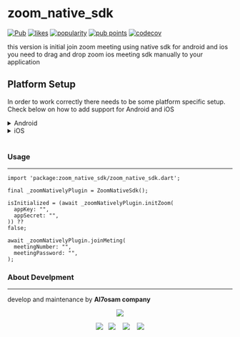 # zoom_native_sdk

[![Pub](https://img.shields.io/pub/v/zoom_native_sdk.svg)](https://pub.dartlang.org/packages/zoom_native_sdk)
[![likes](https://img.shields.io/pub/likes/zoom_native_sdk)](https://pub.dev/packages/zoom_native_sdk/score)
[![popularity](https://img.shields.io/pub/popularity/zoom_native_sdk)](https://pub.dev/packages/zoom_native_sdk/score)
[![pub points](https://img.shields.io/pub/points/zoom_native_sdk)](https://pub.dev/packages/zoom_native_sdk/score)
[![codecov](https://codecov.io/gh/ABausG/zoom_native_sdk/branch/main/graph/badge.svg?token=ZXTZOL6KFO)](https://codecov.io/gh/ABausG/zoom_native_sdk)

this version is initial join zoom meeting using native sdk for android and ios
you need to drag and drop zoom ios meeting sdk manually to your application

## Platform Setup
In order to work correctly there needs to be some platform specific setup. Check below on how to add support for Android and iOS


<details><summary>Android</summary>
download zoom sdk for android by running this command in terminal

```
flutter pub run zoom_native_sdk:download
```
</details>

<details><summary>iOS</summary>

in first you need to login to your zoom account  then select your project and download  ios sdk.


 <img src="https://i.ibb.co/2yvrtHF/ios-zoom-sdk.webp?raw=true"> 


after download is complete  unzip file and copy  two file  :-
* MobileRTC.xcframework
* MobileRTCResources.bundle

and past in **IOS** module

 <img src="https://i.ibb.co/YtHXtbz/ios-module.png?raw=true" hight="500 px"> 


then open ios in **Xcode** and click right to Runner folder and add two file to it
* MobileRTC.xcframework
* MobileRTCResources.bundle

<img src="https://i.ibb.co/C1c99F6/add-file-to-runner.png?raw=true" hight="500 px"> 
<br /> 

will be shown as this image below

<img src="https://i.ibb.co/z6byskP/xcode-file.png?raw=true" hight="500 px"> 

<br /> 

after adding this files running **pod install** to get pods for zoom in ios

by click right to ios folder and select onpen in terminal

```
pod install
```


after pod install is complete  open xcode  and  make sure **MobileRTC.xcframework**
is added in `TARGETS/Runner/Frameworks,Libraries, and Embedded Content`

<img src="https://i.ibb.co/K21Y3Sg/add-rtc.png?raw=true" hight="500 px"> 

<br /> 

and finally  in xcode go to `Pods/TARGETS/zoom_native_sdk/Frameworks and Libraries`

and add MobileRTC.xcframework to it and make sure it Do Not Embed as shown

<img src="https://i.ibb.co/NYs2Ysz/config-pod.png?raw=true" hight="500 px"> 

for more info
[ios docs](https://marketplace.zoom.us/docs/sdk/native-sdks/iOS/getting-started/install-sdk/)

</details>
<br /> 

### Usage
-------------------------


```
import 'package:zoom_native_sdk/zoom_native_sdk.dart';
```

```
final _zoomNativelyPlugin = ZoomNativeSdk();
```

```
isInitialized = (await _zoomNativelyPlugin.initZoom(
  appKey: "",
  appSecret: "",
)) ??
false;
```

```
await _zoomNativelyPlugin.joinMeting(
  meetingNumber: "",
  meetingPassword: "",
);
```



### About Develpment
-------------------------------

develop and maintenance by **Al7osam company**
<p align="center">
<img align="center" src="https://play-lh.googleusercontent.com/T04y6F4hKkzh6fygIF9S45_quM2MmLkOOlKzuAg__uskxQQ9_bxrM0lZ8t8PchRRuS0=w3840-h2160-rw?raw=true" />
</p>
<p align="center">
<a href="https://play.google.com/store/apps/dev?id=8288448436887856501" target="_blank"><img src="https://img.shields.io/badge/Google%20Play-Al7osam-darkred.svg?style=for-the-badge&logo=google&logoColor=white"></a>&nbsp;&nbsp;&nbsp;<a href="https://www.threads.net/@al7osamsolutions" target="_blank"><img src="https://img.shields.io/badge/instagram-@Al7osam-blue.svg?style=for-the-badge&logo=instagram&logoColor=white"></a>
&nbsp;&nbsp;&nbsp;<a href="https://www.facebook.com/Al7osamCompany/" target="_blank"><img src="https://img.shields.io/badge/facebook-Al7osam-darkblue.svg?style=for-the-badge&logo=Facebook&logoColor=white"></a>
 &nbsp;&nbsp;&nbsp;<a href="https://apps.apple.com/eg/developer/al7osam/id1292208382" target="_blank"><img src="https://img.shields.io/badge/apple-Al7osam-orange.svg?style=for-the-badge&logo=Apple&logoColor=white"></a>
<br>
</p>
<br>
